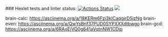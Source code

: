 \### Hexlet tests and linter status:
[![Actions Status](https://github.com/KoDanny/frontend-project-44/workflows/hexlet-check/badge.svg)](https://github.com/KoDanny/frontend-project-44/actions)
<a href="https://codeclimate.com/github/KoDanny/frontend-project-44/maintainability"><img src="https://api.codeclimate.com/v1/badges/8ab46c1b075eeec30543/maintainability" /></a>


brain-calc: https://asciinema.org/a/18KERm6Fzi3kICaqgjrD5jzNg
brain-even: https://asciinema.org/a/QwYsBnf37PUD0SYPXXXdtbwgo
brain-gcd: https://asciinema.org/a/6RAoEjVQ0g641aVqtnNW1CDjp

